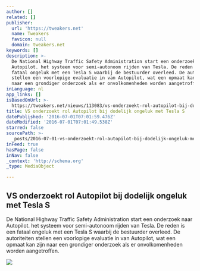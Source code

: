 ```yaml
---
author: []
related: []
publisher:
  url: 'https://tweakers.net'
  name: Tweakers
  favicon: null
  domain: tweakers.net
keywords: []
description: >-
  De National Highway Traffic Safety Administration start een onderzoek naar
  Autopilot. het systeem voor semi-autonoom rijden van Tesla. De reden is een
  fataal ongeluk met een Tesla S waarbij de bestuurder overleed. De autoriteiten
  stellen een voorlopige evaluatie in van Autopilot, wat een opmaat kan zijn
  naar een grondiger onderzoek als er onvolkomenheden worden aangetroffen.
inLanguage: nl
app_links: []
isBasedOnUrl: >-
  https://tweakers.net/nieuws/113083/vs-onderzoekt-rol-autopilot-bij-dodelijk-ongeluk-met-tesla-s.html
title: VS onderzoekt rol Autopilot bij dodelijk ongeluk met Tesla S
datePublished: '2016-07-01T07:01:59.476Z'
dateModified: '2016-07-01T07:01:49.538Z'
starred: false
sourcePath: >-
  _posts/2016-07-01-vs-onderzoekt-rol-autopilot-bij-dodelijk-ongeluk-met-tesla-s.md
inFeed: true
hasPage: false
inNav: false
_context: 'http://schema.org'
_type: MediaObject

---
```

<article style=""><h1>VS onderzoekt rol Autopilot bij dodelijk ongeluk met Tesla S</h1><p>De National Highway Traffic Safety Administration start een onderzoek naar Autopilot. het systeem voor semi-autonoom rijden van Tesla. De reden is een fataal ongeluk met een Tesla S waarbij de bestuurder overleed. De autoriteiten stellen een voorlopige evaluatie in van Autopilot, wat een opmaat kan zijn naar een grondiger onderzoek als er onvolkomenheden worden aangetroffen.</p><img src="https://ic.tweakimg.net/ext/i/imagenormal/2000553710.jpeg" /></article>